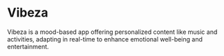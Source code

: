 # Vibeza
Vibeza is a mood-based app offering personalized content like music and activities, adapting in real-time to enhance emotional well-being and entertainment.
